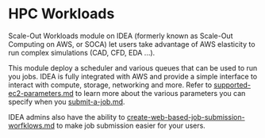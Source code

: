 # HPC Workloads



Scale-Out Workloads module on IDEA (formerly known as Scale-Out Computing on AWS, or SOCA) let users take advantage of AWS elasticity to run complex simulations (CAD, CFD, EDA ...).&#x20;

This module deploy a scheduler and various queues that can be used to run you jobs. IDEA is fully integrated with AWS and provide a simple interface to interact with compute, storage, networking and more. Refer to [supported-ec2-parameters.md](user-documentation/supported-ec2-parameters.md "mention") to learn more about the various parameters you can specify when you [submit-a-job.md](user-documentation/submit-a-job.md "mention").

IDEA admins also have the ability to [create-web-based-job-submission-worfklows.md](admin-documentation/create-web-based-job-submission-worfklows.md "mention") to make job submission easier for your users.
